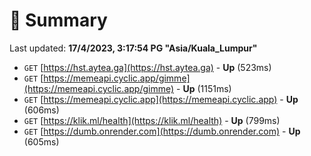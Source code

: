 # 📖 Summary
Last updated: **17/4/2023, 3:17:54 PG "Asia/Kuala_Lumpur"**

- `GET` [https://hst.aytea.ga](https://hst.aytea.ga) - **Up** (523ms)
- `GET` [https://memeapi.cyclic.app/gimme](https://memeapi.cyclic.app/gimme) - **Up** (1151ms)
- `GET` [https://memeapi.cyclic.app](https://memeapi.cyclic.app) - **Up** (606ms)
- `GET` [https://klik.ml/health](https://klik.ml/health) - **Up** (799ms)
- `GET` [https://dumb.onrender.com](https://dumb.onrender.com) - **Up** (605ms)
